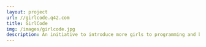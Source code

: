 ```yaml
---
layout: project
url: //girlcode.q42.com
title: GirlCode
img: /images/girlcode.jpg
description: An initiative to introduce more girls to programming and brigde the gender gap in tech.
---
```

